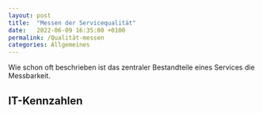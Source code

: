 ```yaml
---
layout: post
title:  "Messen der Servicequalität"
date:   2022-06-09 16:35:00 +0100
permalink: /Qualität-messen
categories: Allgemeines
---
```


Wie schon oft beschrieben ist das zentraler Bestandteile eines Services die Messbarkeit. 

## IT-Kennzahlen